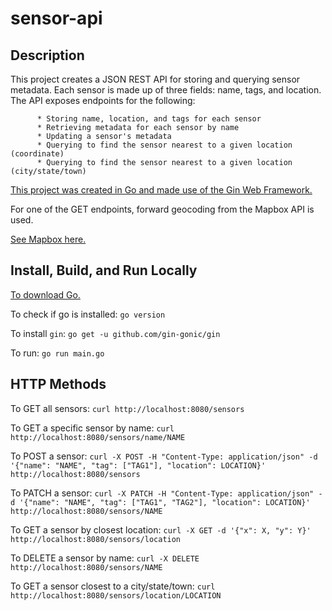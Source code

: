 # sensor-api

## Description

This project creates a JSON REST API for storing and querying sensor metadata. Each sensor is made up of three fields: name, tags, and location. The API exposes endpoints for the following:

          * Storing name, location, and tags for each sensor
          * Retrieving metadata for each sensor by name
          * Updating a sensor's metadata
          * Querying to find the sensor nearest to a given location (coordinate)
          * Querying to find the sensor nearest to a given location (city/state/town)
          
[This project was created in Go and made use of the Gin Web Framework.](https://github.com/gin-gonic/gin)

For one of the GET endpoints, forward geocoding from the Mapbox API is used.

[See Mapbox here.](https://www.mapbox.com/)

## Install, Build, and Run Locally

[To download Go.](https://go.dev/doc/install)

To check if go is installed:
`go version`

To install `gin`:
`go get -u github.com/gin-gonic/gin`

To run:
`go run main.go`

## HTTP Methods

To GET all sensors:
`curl http://localhost:8080/sensors`

To GET a specific sensor by name:
`curl http://localhost:8080/sensors/name/NAME`

To POST a sensor:
`curl -X POST -H "Content-Type: application/json" -d '{"name": "NAME", "tag": ["TAG1"], "location": LOCATION}' http://localhost:8080/sensors`

To PATCH a sensor:
`curl -X PATCH -H "Content-Type: application/json" -d '{"name": "NAME", "tag": ["TAG1", "TAG2"], "location": LOCATION}' http://localhost:8080/sensors/NAME`

To GET a sensor by closest location:
`curl -X GET -d '{"x": X, "y": Y}' http://localhost:8080/sensors/location`

To DELETE a sensor by name:
`curl -X DELETE http://localhost:8080/sensors/NAME`

To GET a sensor closest to a city/state/town:
`curl http://localhost:8080/sensors/location/LOCATION`
